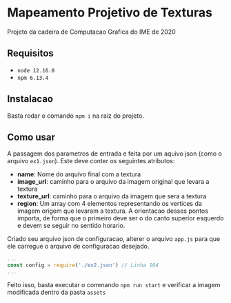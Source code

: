 # Mapeamento Projetivo de Texturas
Projeto da cadeira de Computacao Grafica do IME de 2020

## Requisitos
- ```node 12.16.0```
- ```npm 6.13.4```

## Instalacao
Basta rodar o comando ```npm i``` na raiz do projeto.

## Como usar
A passagem dos parametros de entrada e feita por um aquivo json (como o arquivo ```ex1.json```).
Este deve conter os seguintes atributos:
- **name**: Nome do arquivo final com a textura
- **image_url**: caminho para o arquivo da imagem original que levara a textura
- **texture_url**: caminho para o arquivo da imagem que sera a textura
- **region**: Um array com 4 elementos representando os vertices da imagem origem que levaram a textura. 
A orientacao desses pontos importa, de forma que o primeiro deve ser o do canto superior esquerdo e devem se seguir no sentido horario.

Criado seu arquivo json de configuracao, alterer o arquivo ```app.js``` para que ele carregue o arquivo de configuracao desejado.
``` js
...
const config = require('./ex2.json') // Linha 104
...
```

Feito isso, basta executar o commando ```npm run start``` e verificar a imagem modificada dentro da pasta ```assets```
